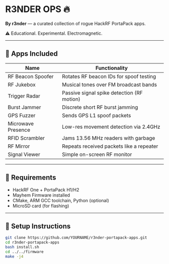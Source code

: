 # R3NDER OPS 🔥
**By r3nder** — a curated collection of rogue HackRF PortaPack apps.

⚠️ Educational. Experimental. Electromagnetic.

---

## 🎯 Apps Included

| Name                  | Functionality                                  |
|-----------------------|-----------------------------------------------|
| RF Beacon Spoofer     | Rotates RF beacon IDs for spoof testing       |
| RF Jukebox            | Musical tones over FM broadcast bands         |
| Trigger Radar         | Passive signal spike detection (RF motion)    |
| Burst Jammer          | Discrete short RF burst jamming               |
| GPS Fuzzer            | Sends GPS L1 spoof packets                    |
| Microwave Presence    | Low-res movement detection via 2.4GHz         |
| RFID Scrambler        | Jams 13.56 MHz readers with garbage           |
| RF Mirror             | Repeats received packets like a repeater      |
| Signal Viewer         | Simple on-screen RF monitor                   |

---

## 🧠 Requirements

- HackRF One + PortaPack H1/H2
- Mayhem Firmware installed
- CMake, ARM GCC toolchain, Python (optional)
- MicroSD card (for flashing)

---

## 🧪 Setup Instructions

```bash
git clone https://github.com/YOURNAME/r3nder-portapack-apps.git
cd r3nder-portapack-apps
bash install.sh
cd ../../firmware
make -j4
```
